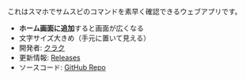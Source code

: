 これはスマホでサムスピのコマンドを素早く確認できるウェブアプリです。

- **ホーム画面に追加**すると画面が広くなる
- 文字サイズ大きめ（手元に置いて見える）
- 開発者: [クラク](https://x.com/Qrac_JP)
- 更新情報: [Releases](https://github.com/qrac/samuraispirits-command/releases)
- ソースコード: [GitHub Repo](https://github.com/qrac/samuraispirits-command)
